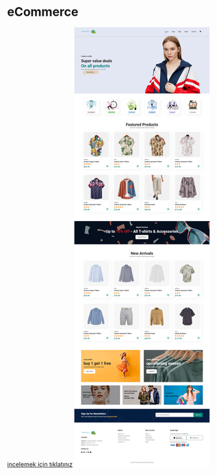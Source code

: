 # eCommerce
[incelemek için tıklatınız](https://dogruvolkan.github.io/eCommerce/)
![ekran görüntüsü](img/ss.png)